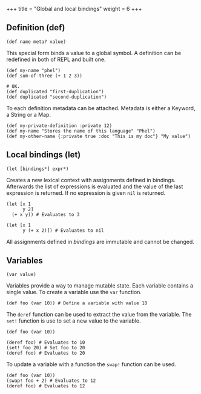 +++
title = "Global and local bindings"
weight = 6
+++

## Definition (def)

```phel
(def name meta? value)
```
This special form binds a value to a global symbol. A definition can be redefined in both of REPL and built one.

```phel
(def my-name "phel")
(def sum-of-three (+ 1 2 3))

# OK.
(def duplicated "first-duplication")
(def duplicated "second-duplication")
```

To each definition metadata can be attached. Metadata is either a Keyword, a String or a Map.

```phel
(def my-private-definition :private 12)
(def my-name "Stores the name of this language" "Phel")
(def my-other-name {:private true :doc "This is my doc"} "My value")
```

## Local bindings (let)

```phel
(let [bindings*] expr*)
```
Creates a new lexical context with assignments defined in bindings. Afterwards the list of expressions is evaluated and the value of the last expression is returned. If no expression is given `nil` is returned.

```phel
(let [x 1
      y 2]
  (+ x y)) # Evaluates to 3

(let [x 1
      y (+ x 2)]) # Evaluates to nil
```
All assignments defined in _bindings_ are immutable and cannot be changed.

## Variables

```phel
(var value)
```

Variables provide a way to manage mutable state. Each variable contains a single value. To create a variable use the `var` function.

```phel
(def foo (var 10)) # Define a variable with value 10
```

The `deref` function can be used to extract the value from the variable. The `set!` function is use to set a new value to the variable.

```phel
(def foo (var 10))

(deref foo) # Evaluates to 10
(set! foo 20) # Set foo to 20
(deref foo) # Evaluates to 20
```

To update a variable with a function the `swap!` function can be used.

```phel
(def foo (var 10))
(swap! foo + 2) # Evaluates to 12
(deref foo) # Evaluates to 12
```
